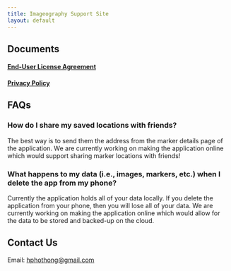 ```yaml
---
title: Imageography Support Site
layout: default
---
```


## Documents

#### [End-User License Agreement](https://hphothong.github.io/documentation/imageography/eula)

#### [Privacy Policy](https://hphothong.github.io/documentation/imageography/privacy)

## FAQs

### How do I share my saved locations with friends?

The best way is to send them the address from the marker details page of the application.
We are currently working on making the application online which would support sharing marker locations with friends!

### What happens to my data (i.e., images, markers, etc.) when I delete the app from my phone?

Currently the application holds all of your data locally. If you delete the application from your phone, then you will lose all of your data.
We are currently working on making the application online which would allow for the data to be stored and backed-up on the cloud.

## Contact Us

Email: [hphothong@gmail.com](mailto:hphothong@gmail.com)
